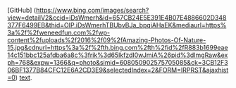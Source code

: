 [GitHub] (https://www.bing.com/images/search?view=detailV2&ccid=iDsWmerh&id=657CB24E5E391E4B07E4886602D348377F6499EB&thid=OIP.iDsWmerhTBUbvBJa_bpqjAHaEK&mediaurl=https%3a%2f%2fweneedfun.com%2fwp-content%2fuploads%2f2016%2f09%2fAmazing-Photos-Of-Nature-15.jpg&cdnurl=https%3a%2f%2fth.bing.com%2fth%2fid%2fR883b1699eae14c151bbc125afdba6a8c%3frik%3d65lkfzdI0wJmiA%26pid%3dImgRaw&exph=768&expw=1366&q=photo&simid=608050902575705085&ck=3CB12F306BF1377B84CFC12E6A2CD3E9&selectedIndex=2&FORM=IRPRST&ajaxhist=0)
[text](https://example.com).
